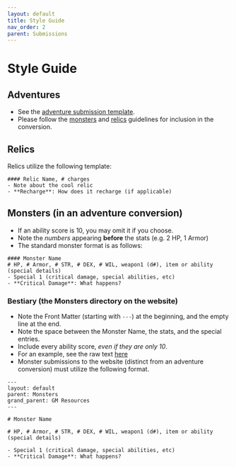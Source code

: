 ```yaml
---
layout: default
title: Style Guide
nav_order: 2
parent: Submissions
---
```


# Style Guide

## Adventures
- See the [adventure submission template](/gm-resources/submissions/adventure-conversions/#submission-template). 
- Please follow the [monsters](#monsters) and [relics](#relics) guidelines for inclusion in the conversion. 

## Relics
Relics utilize the following template:
```
#### Relic Name, # charges
- Note about the cool relic 
- **Recharge**: How does it recharge (if applicable)
```

## Monsters (in an adventure conversion)
- If an ability score is 10, you may omit it if you choose.
- Note the _numbers_ appearing **before** the stats (e.g. 2 HP, 1 Armor)
- The standard monster format is as follows:

```
#### Monster Name
# HP, # Armor, # STR, # DEX, # WIL, weapon1 (d#), item or ability (special details)
- Special 1 (critical damage, special abilities, etc)
- **Critical Damage**: What happens?
```

### Bestiary (the Monsters directory on the website)
- Note the Front Matter (starting with `---`) at the beginning, and the empty line at the end. 
- Note the space between the Monster Name, the stats, and the special entries.
- Include every ability score, _even if they are only 10_. 
- For an example, see the raw text [here](https://github.com/yochaigal/cairn/blob/main/resources/monsters/acolyte.md)
- Monster submissions to the website (distinct from an adventure conversion) must utilize the following format.


```
---
layout: default
parent: Monsters
grand_parent: GM Resources
---

# Monster Name

# HP, # Armor, # STR, # DEX, # WIL, weapon1 (d#), item or ability (special details)

- Special 1 (critical damage, special abilities, etc)
- **Critical Damage**: What happens?

```
